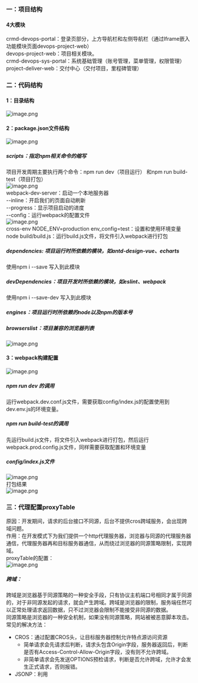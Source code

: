 ### 一：项目结构
#### 4大模块
crmd-devops-portal：登录页部分，上方导航栏和左侧导航栏（通过Iframe嵌入功能模块页面devops-project-web）<br />devops-project-web：项目相关模块。<br />crmd-devops-sys-portal：系统基础管理（账号管理，菜单管理，权限管理）<br />project-deliver-web：交付中心（交付项目，里程碑管理）
### 二：代码结构
#### 1：目录结构
![image.png](https://cdn.nlark.com/yuque/0/2023/png/34996264/1689153823963-4446d8c1-4d02-4f83-af62-65650df14c79.png#averageHue=%23202335&clientId=ube7443b4-f4c9-4&from=paste&height=524&id=u3f67f394&originHeight=1048&originWidth=670&originalType=binary&ratio=2&rotation=0&showTitle=false&size=121203&status=done&style=none&taskId=u342b114b-4fd5-4804-ac78-17a75a873fa&title=&width=335)
#### 2：package.json文件结构
![image.png](https://cdn.nlark.com/yuque/0/2023/png/34996264/1689154278773-4b640255-88d7-46ad-bf43-b34487ff8c12.png#averageHue=%2325283b&clientId=ube7443b4-f4c9-4&from=paste&height=420&id=u79d5f0bd&originHeight=840&originWidth=790&originalType=binary&ratio=2&rotation=0&showTitle=false&size=77263&status=done&style=none&taskId=uffa7b66b-13f1-4b6b-b003-c27819dc098&title=&width=395)
##### scripts：指定npm相关命令的缩写
项目开发周期主要执行两个命令：npm run dev（项目运行） 和npm run build-test（项目打包）<br />![image.png](https://cdn.nlark.com/yuque/0/2023/png/34996264/1689155721685-2cac29e1-cb90-4815-95bf-42af15ce9e93.png#averageHue=%23232638&clientId=ube7443b4-f4c9-4&from=paste&height=16&id=u151fca19&originHeight=32&originWidth=1448&originalType=binary&ratio=2&rotation=0&showTitle=false&size=18492&status=done&style=none&taskId=u2a04f2e0-f4c7-480b-a6fc-84721018079&title=&width=724)<br />webpack-dev-server：启动一个本地服务器<br />--inline：开启我们的页面自动刷新<br />--progress：显示项目启动的进度<br />--config：运行webpack的配置文件<br />![image.png](https://cdn.nlark.com/yuque/0/2023/png/34996264/1689155836845-5b29d5a4-7b5d-4708-ac0c-a6a5323ece90.png#averageHue=%2323273a&clientId=ube7443b4-f4c9-4&from=paste&height=22&id=u0185452d&originHeight=44&originWidth=1212&originalType=binary&ratio=2&rotation=0&showTitle=false&size=17149&status=done&style=none&taskId=u61c0f321-c7ca-4025-8294-b0068946bf0&title=&width=606)<br />cross-env NODE_ENV=production env_config=test：设置和使用环境变量<br />node build/build.js：运行build.js文件，将文件引入webpack进行打包
##### dependencies: 项目运行时所依赖的模块，如antd-design-vue、echarts
使用npm i --save 写入到此模块
##### devDependencies：项目开发时所依赖的模块，如eslint、webpack
使用npm i --save-dev 写入到此模块
##### engines：项目运行时所依赖的node以及npm的版本号
##### browserslist：项目兼容的浏览器列表
![image.png](https://cdn.nlark.com/yuque/0/2023/png/34996264/1689209528951-68f64751-de3f-4693-a690-06b4c2d7659e.png#averageHue=%23232538&clientId=ube7443b4-f4c9-4&from=paste&height=107&id=uf5e38f51&originHeight=214&originWidth=616&originalType=binary&ratio=2&rotation=0&showTitle=false&size=35015&status=done&style=none&taskId=u8f40c18f-847e-421a-bdf1-156ae7ae2c7&title=&width=308)
#### 3：webpack构建配置
![image.png](https://cdn.nlark.com/yuque/0/2023/png/34996264/1689210255547-89ffc862-44d9-4ccb-9b70-01294349d683.png#averageHue=%2323263a&clientId=ube7443b4-f4c9-4&from=paste&height=305&id=u0b8b8fcb&originHeight=610&originWidth=590&originalType=binary&ratio=2&rotation=0&showTitle=false&size=101830&status=done&style=none&taskId=ue01e6c39-72f1-4bca-8bfd-3f2e2616d7e&title=&width=295)
##### npm run dev 的调用
运行webpack.dev.conf.js文件，需要获取config/index.js的配置使用到dev.env.js的环境变量。
##### npm run build-test的调用
先运行build.js文件，将文件引入webpack进行打包，然后运行webpack.prod.config.js文件，同样需要获取配置和环境变量
##### config/index.js文件
![image.png](https://cdn.nlark.com/yuque/0/2023/png/34996264/1689212278010-34f762b3-ffc9-47a5-8787-a66fd3340600.png#averageHue=%23232538&clientId=ube7443b4-f4c9-4&from=paste&height=249&id=ub889cf9e&originHeight=498&originWidth=1414&originalType=binary&ratio=2&rotation=0&showTitle=false&size=121171&status=done&style=none&taskId=ue553ad51-10a3-43e0-99fe-00febbc03b5&title=&width=707)<br />打包结果<br />![image.png](https://cdn.nlark.com/yuque/0/2023/png/34996264/1689212449040-c787837f-1130-4d2b-9e44-6b170b7bcb1e.png#averageHue=%23212436&clientId=ube7443b4-f4c9-4&from=paste&height=219&id=u9cc81ee7&originHeight=438&originWidth=594&originalType=binary&ratio=2&rotation=0&showTitle=false&size=31332&status=done&style=none&taskId=u7348ed65-c1a9-4dc9-8018-29ad5e5e766&title=&width=297)


### 三：代理配置proxyTable
原因：开发期间，请求的后台接口不同源，后台不提供cros跨域服务，会出现跨域问题。<br />作用：在开发模式下为我们提供一个http代理服务器，浏览器与同源的代理服务器通信，代理服务器再和目标服务器通信，从而绕过浏览器的同源策略限制，实现跨域。<br />proxyTable的配置：<br />![image.png](https://cdn.nlark.com/yuque/0/2023/png/34996264/1689213612911-357c5ae9-c080-4dae-8199-32d6b18efbea.png#averageHue=%23242639&clientId=ube7443b4-f4c9-4&from=paste&height=180&id=u99781cba&originHeight=360&originWidth=950&originalType=binary&ratio=2&rotation=0&showTitle=false&size=81094&status=done&style=none&taskId=ue478b205-adcb-42a7-8fa7-329bac9ddd9&title=&width=475)
##### 跨域：
跨域是浏览器基于同源策略的一种安全手段，只有协议主机端口号相同才属于同源的，对于非同源发起的请求，就会产生跨域。跨域是浏览器的限制，服务端任然可以正常处理请求返回数据，只不过浏览器会限制不能接受非同源的数据。<br />同源策略是浏览器的一种安全机制，如果没有同源策略，网站被被恶意脚本攻击。<br />常见的解决方法：

- CROS：通过配置CROS头，让目标服务器控制允许特点源访问资源
   - 简单请求会先请求后判断，请求头包含Origin字段，服务器返回后，判断是否有Access-Control-Allow-Origin字段，没有则不允许跨域。
   - 非简单请求会先发送OPTIONS预检请求，判断是否允许跨域，允许才会发生正式请求，否则报错。
- JSONP：利用<script>标签不受同源策略限制的特性，通过src属性请求跨域资源
- 代理服务器：代理服务器与浏览器同源，可以转发请求到目标服务器，从而绕过同源策略限制
   - 正向代理：服务端与代理服务器通信，不知道客户端的信息，例如我们通过代理访问google
   - 反向代理：客户端不清楚请求由哪台服务器处理，由nginx服务器分发请求，例如访问淘宝
### 四：接口调用
##### 1：流程
Method Function()中调用api方法获取数据，如果方法为全局变量，可直接使用this.$api调用，或者引入单独的接口文件。<br />api.js文件中会对接口进行管理，我们在这里配置具体的接口调用路径URL，请求的方法等。<br />http.js文件负责将axios进行封装，处理传入的数据和返回的数据，然后执行成功或失败的回调函数。<br />![image.png](https://cdn.nlark.com/yuque/0/2023/png/34996264/1689215220337-534810d7-c6d1-4542-923d-431331e0b68e.png#averageHue=%23272b3f&clientId=ube7443b4-f4c9-4&from=paste&height=171&id=ue8a6b748&originHeight=342&originWidth=550&originalType=binary&ratio=2&rotation=0&showTitle=false&size=23753&status=done&style=none&taskId=u521618f6-e99d-4311-a8e5-2f6790e4d66&title=&width=275)<br />axios/index.js文件会对请求和响应进行拦截监听。
##### 2：返回数据格式
分页数据格式：
```javascript
{
  result: true,
  retCode: "0",
  pageInfo: {
      pageNum: 1,   // 当前页面
      pageSize: 10,  // 每页条数
      startRow: 1,    // 页面开始
      endRow: 10,   // 页面结束
      total: 109,      // 数据总条数
      pages: 11,      // 页面数
      list: […],         // 当前页面数据
  }
}
```
	普通数据格式：
```javascript
{
  result: true,
  retCode: "0",
  object:{},  //对象
  detalist:[...]   //未分页列表
}
```
	错误信息：
```javascript
{
    result:  false,
    retCode:  "0",    // 部分接口根据retCode区分错误类型
    object: {}， 
    detailMsg:  …    // 详细错误信息
}
```
### 五：组件调用
##### 1：父子组件调用
首先通过路径引入组件：import Child from '路径地址'<br />接着注册组件：components: { Child }<br />然后将组件名称作为标签使用：<child></child>
##### 2：内置组件component
我们可以使用Vue框架自定义的标签<component></component>来动态的绑定我们的组件，通过属性is来渲染不同组件<br /><component :is="child"></component><br />import Child from '路径地址'
### 六：组件通信
##### 1：通过prop实现通信
子组件可以通过props选项来接收父组件传递过来的值<br />父：<child message = "子组件"></child><br />子：props：["message"]<br />prop可以设置成动态参数：:message = "msg"<br />props校验规则：
```vue

      message :{
          type:   String, 
          required: true, //	要求必填
          default: 'test	// 默认值
    	}
```
##### 2：通过ref实现通信
我们可以给子组件注册引用信息，父组件通过$ref作为索引获取子组件的属性和方法，子组件也可以使用$parent调用父组件的属性和方法<br /><child ref="child"></child><br />this.$refs.child.getMessage()<br />this.$parent.setMessage() //父组件唯一<br />![image.png](https://cdn.nlark.com/yuque/0/2023/png/34996264/1689298916853-cea9e686-0fe6-4177-af8e-55485fd33454.png#averageHue=%23fefcfb&clientId=u6803d7fb-7341-4&from=paste&height=277&id=ue3ed0750&originHeight=554&originWidth=518&originalType=binary&ratio=2&rotation=0&showTitle=false&size=92502&status=done&style=none&taskId=u46422c4b-b634-4b7d-b4f1-f858c753075&title=&width=259)
##### 3：通过$emit实现通信（子向父传值）
我们可以通过$emit触发一个自定义事件，第一个参数为事件名称，第二个参数为子向父传递的值。  <br /> this.$emit('setTile', '这里是传递的参数')<br />父组件通过@event监听接收参数<br /><child @setTile = "showMsg"></child><br />showMsg(title) { console.log(title) }  // title就是传递过来的参数
##### 4：IFrame通信（跨源通信）
iframe是一个html标签，它可以将一个网站作为一个dom元素嵌入到另外一个网站中。<br />当我们的网站同源时：我们可以iframe.contentWindow和iframe.contentDocument获取iframe的window对象和document对象<br />当我们的网站不同源时：使用postMessage（‘参数’，‘目标地址’）发送数据。
```vue
<template>
  <div>
    <iframe src="http://127.0.0.1:5500/index2.html" ref="myIframe"></iframe>
    <button @click="postMsg">发送数据</button>
  </div>
</template>


<script>
export default {
    mounted() {
      this.iframe = this.$refs.myIframe
    },
    methods: {
      postMsg() {
        this.iframe.contentWindow.postMessage('父组件传递的数据', "http://127.0.0.1:5500/index2.html")
      }
    }
}
</script>
```
```html
<body>
    <h1>html-2</h1>
    <script>
        window.addEventListener('message', function(event) {
            const body = document.querySelector('body')
            body.innerText = event.data
        })
    </script>
  </body>
```
效果：<br />![image.png](https://cdn.nlark.com/yuque/0/2023/png/34996264/1689302841512-47fa2b44-bb2c-4441-9800-d8bfe3198b36.png#averageHue=%23fbfbfb&clientId=u6803d7fb-7341-4&from=paste&height=152&id=uc4900a16&originHeight=304&originWidth=574&originalType=binary&ratio=2&rotation=0&showTitle=false&size=6967&status=done&style=none&taskId=u0369df0e-2af9-4a74-9082-c6ac4c3ce80&title=&width=287)![image.png](https://cdn.nlark.com/yuque/0/2023/png/34996264/1689302850931-34b62214-4b82-4e7b-86a4-f69b68ff85ab.png#averageHue=%23fbfbfb&clientId=u6803d7fb-7341-4&from=paste&height=138&id=u83305886&originHeight=276&originWidth=598&originalType=binary&ratio=2&rotation=0&showTitle=false&size=10499&status=done&style=none&taskId=u0239a396-af69-4d16-aa9b-337b47b922e&title=&width=299)
